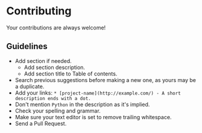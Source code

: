# Contributing

Your contributions are always welcome!

## Guidelines

* Add section if needed.
    * Add section description.
    * Add section title to Table of contents.
* Search previous suggestions before making a new one, as yours may be a duplicate.
* Add your links: `* [project-name](http://example.com/) - A short description ends with a dot.`
* Don't mention `Python` in the description as it's implied.
* Check your spelling and grammar.
* Make sure your text editor is set to remove trailing whitespace.
* Send a Pull Request.
